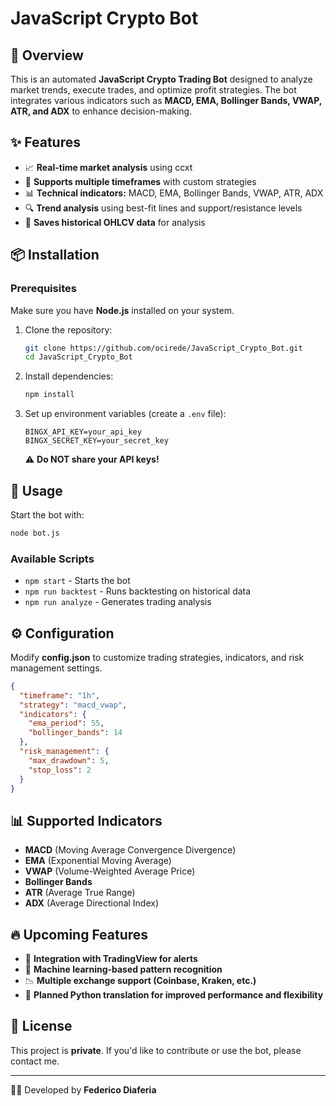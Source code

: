 # JavaScript Crypto Bot

## 🚀 Overview

This is an automated **JavaScript Crypto Trading Bot** designed to analyze market trends, execute trades, and optimize profit strategies. The bot integrates various indicators such as **MACD, EMA, Bollinger Bands, VWAP, ATR, and ADX** to enhance decision-making.

## ✨ Features
- 📈 **Real-time market analysis** using ccxt
- 🔄 **Supports multiple timeframes** with custom strategies
- 📊 **Technical indicators:** MACD, EMA, Bollinger Bands, VWAP, ATR, ADX
- 🔍 **Trend analysis** using best-fit lines and support/resistance levels
- 📂 **Saves historical OHLCV data** for analysis

## 📦 Installation

### Prerequisites
Make sure you have **Node.js** installed on your system.

1. Clone the repository:
   ```sh
   git clone https://github.com/ocirede/JavaScript_Crypto_Bot.git
   cd JavaScript_Crypto_Bot
   ```
2. Install dependencies:
   ```sh
   npm install
   ```
3. Set up environment variables (create a `.env` file):
   ```env
   BINGX_API_KEY=your_api_key
   BINGX_SECRET_KEY=your_secret_key
   ```
   ⚠️ **Do NOT share your API keys!**

## 🚀 Usage
Start the bot with:
```sh
node bot.js
```

### Available Scripts
- `npm start` - Starts the bot
- `npm run backtest` - Runs backtesting on historical data
- `npm run analyze` - Generates trading analysis

## ⚙️ Configuration
Modify **config.json** to customize trading strategies, indicators, and risk management settings.
```json
{
  "timeframe": "1h",
  "strategy": "macd_vwap",
  "indicators": {
    "ema_period": 55,
    "bollinger_bands": 14
  },
  "risk_management": {
    "max_drawdown": 5,
    "stop_loss": 2
  }
}
```

## 📊 Supported Indicators
- **MACD** (Moving Average Convergence Divergence)
- **EMA** (Exponential Moving Average)
- **VWAP** (Volume-Weighted Average Price)
- **Bollinger Bands**
- **ATR** (Average True Range)
- **ADX** (Average Directional Index)

## 🔥 Upcoming Features
- 📡 **Integration with TradingView for alerts**
- 🤖 **Machine learning-based pattern recognition**
- 📉 **Multiple exchange support (Coinbase, Kraken, etc.)**
- 🐍 **Planned Python translation for improved performance and flexibility**

## 📜 License
This project is **private**. If you'd like to contribute or use the bot, please contact me.

---
👨‍💻 Developed by **Federico Diaferia** 

